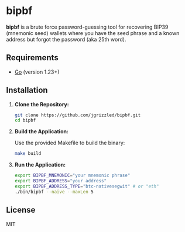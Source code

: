 # bipbf

**bipbf** is a brute force password-guessing tool for recovering BIP39 (mnemonic seed) wallets where you have the seed phrase and a known address but forgot the password (aka 25th word).

## Requirements

- [Go](https://golang.org/dl/) (version 1.23+)

## Installation

1. **Clone the Repository:**

   ```bash
   git clone https://github.com/jgrizzled/bipbf.git
   cd bipbf
   ```

2. **Build the Application:**

   Use the provided Makefile to build the binary:

   ```bash
   make build
   ```

3. **Run the Application:**

   ```bash
   export BIPBF_MNEMONIC="your mnemonic phrase"
   export BIPBF_ADDRESS="your address"
   export BIPBF_ADDRESS_TYPE="btc-nativesegwit" # or "eth"
   ./bin/bipbf --naive --maxLen 5
   ```

## License

MIT
